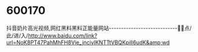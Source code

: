 # 600170
抖音奶片高光视频,网红黑料黑料正能量网站----------------------------🤿🤿点/此/进/入/http://www.baidu.com/link?url=NoK8PT47PahMhFH8Vie_jnciyIKNTTtVBQKpill6udK&amp;wd
